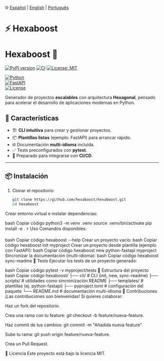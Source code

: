 🌐 [Español](./README.md) | [English](./README.en.md) | [Português](./README.pt.md)

# ⚡ Hexaboost  
# Hexaboost 🚀

[![PyPI version](https://badge.fury.io/py/hexaboost.svg)](https://pypi.org/project/hexaboost/)
[![CI](https://github.com/hexaboost/hexaboost/actions/workflows/ci.yml/badge.svg)](https://github.com/hexaboost/hexaboost/actions)
[![License: MIT](https://img.shields.io/badge/License-MIT-yellow.svg)](https://opensource.org/licenses/MIT)



[![Python](https://img.shields.io/badge/python-3.12+-blue.svg)](https://www.python.org/)  
[![FastAPI](https://img.shields.io/badge/FastAPI-Ready-green.svg)](https://fastapi.tiangolo.com/)  
[![License](https://img.shields.io/badge/license-MIT-blue.svg)](LICENSE)  

Generador de proyectos **escalables** con arquitectura **Hexagonal**, pensado para acelerar el desarrollo de aplicaciones modernas en Python.  

## 🚀 Características  

- 🏗️ **CLI intuitiva** para crear y gestionar proyectos.  
- 📦 **Plantillas listas** (ejemplo: FastAPI) para arrancar rápido.  
- 🌐 Documentación **multi-idioma** incluida.  
- ✅ Tests preconfigurados con **pytest**.  
- 🔧 Preparado para integrarse con **CI/CD**.  

---

## 📦 Instalación  

1. Clonar el repositorio:  
   ```bash
   git clone https://github.com/hexaboost/hexaboost.git
   cd hexaboost
Crear entorno virtual e instalar dependencias:

bash
Copiar código
python3 -m venv .venv
source .venv/bin/activate
pip install -e .
⚡ Uso
Comandos disponibles:

bash
Copiar código
hexaboost --help
Crear un proyecto vacío:
bash
Copiar código
hexaboost init myproject
Crear un proyecto desde plantilla (ejemplo con FastAPI):
bash
Copiar código
hexaboost new python-fastapi myproject
Sincronizar la documentación (multi-idioma):
bash
Copiar código
hexaboost sync-readme
🧪 Tests
Ejecutar los tests de un proyecto generado:

bash
Copiar código
pytest -v myproject/tests
📂 Estructura del proyecto
bash
Copiar código
hexaboost/
├── cli/               # CLI (init, new, sync-readme)
├── scripts/           # utilidades como sincronización README
├── templates/         # plantillas (ej. python-fastapi)
├── pyproject.toml     # configuración del paquete
└── README.md          # documentación multi-idioma
🤝 Contribuciones
¡Las contribuciones son bienvenidas!
Si quieres colaborar:

Haz un fork del repositorio.

Crea una rama con tu feature: git checkout -b feature/nueva-feature.

Haz commit de tus cambios: git commit -m "Añadida nueva feature".

Sube tu rama: git push origin feature/nueva-feature.

Crea un Pull Request.

📜 Licencia
Este proyecto está bajo la licencia MIT.

